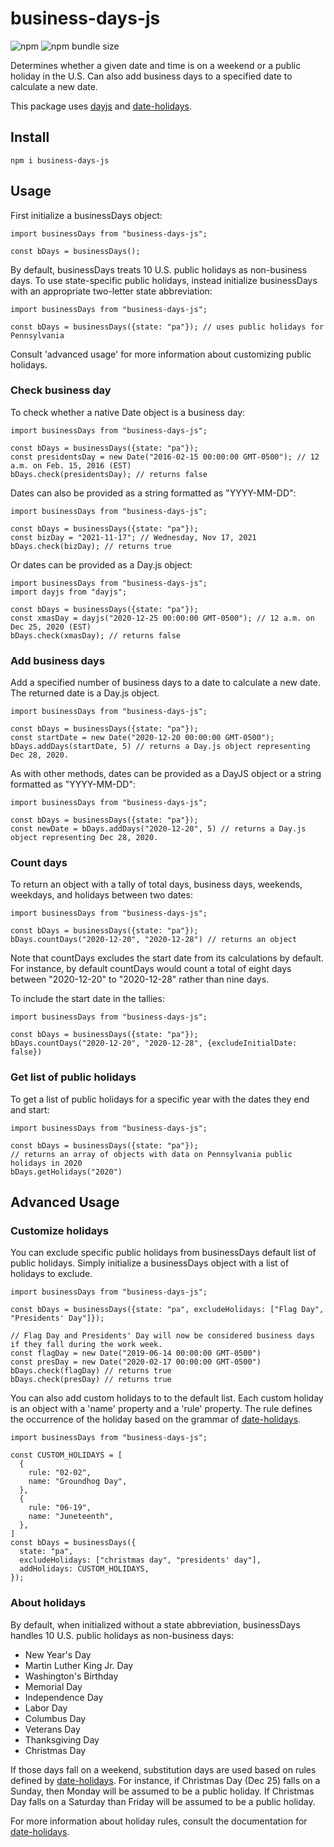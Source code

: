 # business-days-js

![npm](https://img.shields.io/npm/v/business-days-js)
![npm bundle size](https://img.shields.io/bundlephobia/min/business-days-js)

Determines whether a given date and time is on a weekend or a public holiday in the U.S. Can also add business days to a specified date to calculate a new date.

This package uses [dayjs](https://www.npmjs.com/package/dayjs) and [date-holidays](https://www.npmjs.com/package/date-holidays).

## Install

```
npm i business-days-js
```

## Usage

First initialize a businessDays object:

```
import businessDays from "business-days-js";

const bDays = businessDays();
```
By default, businessDays treats 10 U.S. public holidays as non-business days. To use state-specific public holidays, instead initialize businessDays with an appropriate two-letter state abbreviation:

```
import businessDays from "business-days-js";

const bDays = businessDays({state: "pa"}); // uses public holidays for Pennsylvania
```
Consult 'advanced usage' for more information about customizing public holidays.

### Check business day

To check whether a native Date object is a business day:

```
import businessDays from "business-days-js";

const bDays = businessDays({state: "pa"});
const presidentsDay = new Date("2016-02-15 00:00:00 GMT-0500"); // 12 a.m. on Feb. 15, 2016 (EST)
bDays.check(presidentsDay); // returns false

```
Dates can also be provided as a string formatted as "YYYY-MM-DD":

```
import businessDays from "business-days-js";

const bDays = businessDays({state: "pa"});
const bizDay = "2021-11-17"; // Wednesday, Nov 17, 2021
bDays.check(bizDay); // returns true
```

Or dates can be provided as a Day.js object:

```
import businessDays from "business-days-js";
import dayjs from "dayjs";

const bDays = businessDays({state: "pa"});
const xmasDay = dayjs("2020-12-25 00:00:00 GMT-0500"); // 12 a.m. on Dec 25, 2020 (EST)
bDays.check(xmasDay); // returns false
```

### Add business days 

Add a specified number of business days to a date to calculate a new date. The returned date is a Day.js object.

```
import businessDays from "business-days-js";

const bDays = businessDays({state: "pa"});
const startDate = new Date("2020-12-20 00:00:00 GMT-0500");
bDays.addDays(startDate, 5) // returns a Day.js object representing Dec 28, 2020.
```

As with other methods, dates can be provided as a DayJS object or a string formatted as "YYYY-MM-DD":

```
import businessDays from "business-days-js";

const bDays = businessDays({state: "pa"});
const newDate = bDays.addDays("2020-12-20", 5) // returns a Day.js object representing Dec 28, 2020.
```

### Count days

To return an object with a tally of total days, business days, weekends, weekdays, and holidays between two dates:

```
import businessDays from "business-days-js";

const bDays = businessDays({state: "pa"});
bDays.countDays("2020-12-20", "2020-12-28") // returns an object
```

Note that countDays excludes the start date from its calculations by default. For instance, by default countDays would count a total of eight days between "2020-12-20" to "2020-12-28" rather than nine days.

To include the start date in the tallies:

```
import businessDays from "business-days-js";

const bDays = businessDays({state: "pa"});
bDays.countDays("2020-12-20", "2020-12-28", {excludeInitialDate: false})
```

### Get list of public holidays

To get a list of public holidays for a specific year with the dates they end and start:

```
import businessDays from "business-days-js";

const bDays = businessDays({state: "pa"});
// returns an array of objects with data on Pennsylvania public holidays in 2020
bDays.getHolidays("2020") 

```

## Advanced Usage

### Customize holidays

You can exclude specific public holidays from businessDays default list of public holidays. Simply initialize a businessDays object with a list of holidays to exclude.

```
import businessDays from "business-days-js";

const bDays = businessDays({state: "pa", excludeHolidays: ["Flag Day", "Presidents' Day"]});

// Flag Day and Presidents' Day will now be considered business days if they fall during the work week.
const flagDay = new Date("2019-06-14 00:00:00 GMT-0500")
const presDay = new Date("2020-02-17 00:00:00 GMT-0500")
bDays.check(flagDay) // returns true
bDays.check(presDay) // returns true
```

You can also add custom holidays to to the default list. Each custom holiday is an object with a 'name' property and a 'rule' property. The rule defines the occurrence of the holiday based on the grammar of [date-holidays](https://www.npmjs.com/package/date-holidays).

```
import businessDays from "business-days-js";

const CUSTOM_HOLIDAYS = [
  {
    rule: "02-02",
    name: "Groundhog Day",
  },
  {
    rule: "06-19",
    name: "Juneteenth",
  },
]
const bDays = businessDays({
  state: "pa",
  excludeHolidays: ["christmas day", "presidents' day"],
  addHolidays: CUSTOM_HOLIDAYS,
});
```

### About holidays

By default, when initialized without a state abbreviation, businessDays handles 10 U.S. public holidays as non-business days:

- New Year's Day
- Martin Luther King Jr. Day
- Washington's Birthday
- Memorial Day
- Independence Day
- Labor Day
- Columbus Day
- Veterans Day
- Thanksgiving Day
- Christmas Day

If those days fall on a weekend, substitution days are used based on rules defined by [date-holidays](https://www.npmjs.com/package/date-holidays). For instance, if Christmas Day (Dec 25) falls on a Sunday, then Monday will be assumed to be a public holiday. If Christmas Day falls on a Saturday than Friday will be assumed to be a public holiday.

For more information about holiday rules, consult the documentation for [date-holidays](https://www.npmjs.com/package/date-holidays).